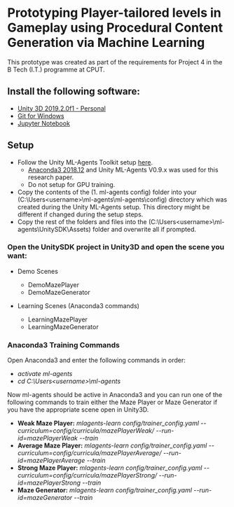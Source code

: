 # Prototyping Player-tailored levels in Gameplay using Procedural Content Generation via Machine Learning
This prototype was created as part of the requirements for Project 4 in the B Tech (I.T.) programme at CPUT.

## Install the following software:
- [Unity 3D 2019.2.0f1 - Personal](https://public-cdn.cloud.unity3d.com/hub/nuo/UnityHubSetup.exe?button=onboarding-download-btn-windows)
- [Git for Windows](https://github.com/git-for-windows/git/releases/download/v2.23.0.windows.1/Git-2.23.0-64-bit.exe)
- [Jupyter Notebook](https://jupyter.org/install.html)

## Setup
- Follow the Unity ML-Agents Toolkit setup [here](https://github.com/Unity-Technologies/ml-agents/blob/master/docs/Installation-Windows.md).
  - [Anaconda3 2018.12](https://repo.continuum.io/archive/Anaconda2-2018.12-Windows-x86_64.exe) and Unity ML-Agents V0.9.x was used for this research paper.
  - Do not setup for GPU training.
- Copy the contents of the (1. ml-agents config) folder into your (C:\Users\<username>\ml-agents\ml-agents\config) directory which was created during the Unity ML-Agents setup. This directory might be different if changed during the setup steps.
- Copy the rest of the folders and files into the (C:\Users\<username>\ml-agents\UnitySDK\Assets) folder and overwrite all if prompted.

### Open the UnitySDK project in Unity3D and open the scene you want:

- Demo Scenes
  - DemoMazePlayer
  - DemoMazeGenerator

- Learning Scenes (Anaconda3 commands)
  - LearningMazePlayer
  - LearningMazeGenerator

### Anaconda3 Training Commands
Open Anaconda3 and enter the following commands in order:
- *activate ml-agents*
- *cd C:\Users\<username>\ml-agents*

Now ml-agents should be active in Anaconda3 and you can run one of the following commands to train either the Maze Player or Maze Generator if you have the appropriate scene open in Unity3D.
- **Weak Maze Player:** *mlagents-learn config/trainer_config.yaml --curriculum=config/curricula/mazePlayerWeak/ --run-id=mazePlayerWeak --train*
- **Average Maze Player:** *mlagents-learn config/trainer_config.yaml --curriculum=config/curricula/mazePlayerAverage/ --run-id=mazePlayerAverage --train*
- **Strong Maze Player:** *mlagents-learn config/trainer_config.yaml --curriculum=config/curricula/mazePlayerStrong/ --run-id=mazePlayerStrong --train*
- **Maze Generator:** *mlagents-learn config/trainer_config.yaml --run-id=mazeGenerator --train*